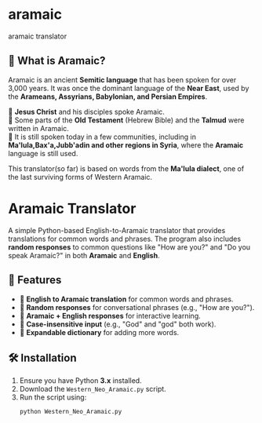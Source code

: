# aramaic
aramaic translator
## 📜 What is Aramaic?
Aramaic is an ancient **Semitic language** that has been spoken for over 3,000 years. It was once the dominant language of the **Near East**, used by the **Arameans, Assyrians, Babylonian, and Persian Empires**. 

🔹 **Jesus Christ** and his disciples spoke Aramaic.  
🔹 Some parts of the **Old Testament** (Hebrew Bible) and the **Talmud** were written in Aramaic.  
🔹 It is still spoken today in a few communities, including in **Ma'lula,Bax'a,Jubb'adin and other regions in Syria**, where the **Aramaic** language is still used.  

This translator(so far) is based on words from the **Ma'lula dialect**, one of the last surviving forms of Western Aramaic.
# Aramaic Translator

A simple Python-based English-to-Aramaic translator that provides translations for common words and phrases. The program also includes **random responses** to common questions like "How are you?" and "Do you speak Aramaic?" in both **Aramaic** and **English**.

## 📜 Features
- 🔹 **English to Aramaic translation** for common words and phrases.
- 🔹 **Random responses** for conversational phrases (e.g., "How are you?").
- 🔹 **Aramaic + English responses** for interactive learning.
- 🔹 **Case-insensitive input** (e.g., "God" and "god" both work).
- 🔹 **Expandable dictionary** for adding more words.

## 🛠 Installation

1. Ensure you have Python **3.x** installed.
2. Download the `Western_Neo_Aramaic.py` script.
3. Run the script using:
   ```bash
   python Western_Neo_Aramaic.py
